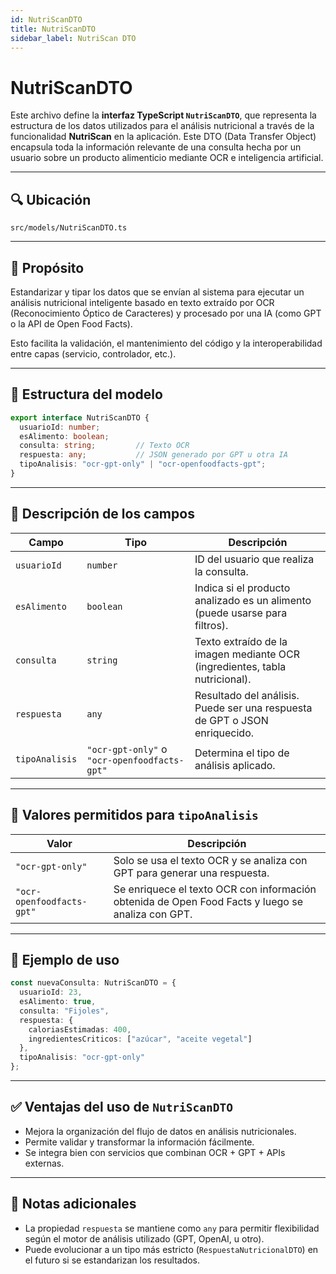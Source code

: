```yaml
---
id: NutriScanDTO
title: NutriScanDTO
sidebar_label: NutriScan DTO
---
```


# NutriScanDTO

Este archivo define la **interfaz TypeScript `NutriScanDTO`**, que representa la estructura de los datos utilizados para el análisis nutricional a través de la funcionalidad **NutriScan** en la aplicación. Este DTO (Data Transfer Object) encapsula toda la información relevante de una consulta hecha por un usuario sobre un producto alimenticio mediante OCR e inteligencia artificial.

---

## 🔍 Ubicación

`src/models/NutriScanDTO.ts`

---

## 📌 Propósito

Estandarizar y tipar los datos que se envían al sistema para ejecutar un análisis nutricional inteligente basado en texto extraído por OCR (Reconocimiento Óptico de Caracteres) y procesado por una IA (como GPT o la API de Open Food Facts).

Esto facilita la validación, el mantenimiento del código y la interoperabilidad entre capas (servicio, controlador, etc.).

---

## 🧩 Estructura del modelo

```ts
export interface NutriScanDTO {
  usuarioId: number;
  esAlimento: boolean;
  consulta: string;         // Texto OCR
  respuesta: any;           // JSON generado por GPT u otra IA
  tipoAnalisis: "ocr-gpt-only" | "ocr-openfoodfacts-gpt";
}
````

---

## 🧠 Descripción de los campos

| Campo          | Tipo                                         | Descripción                                                                 |
| -------------- | -------------------------------------------- | --------------------------------------------------------------------------- |
| `usuarioId`    | `number`                                     | ID del usuario que realiza la consulta.                                     |
| `esAlimento`   | `boolean`                                    | Indica si el producto analizado es un alimento (puede usarse para filtros). |
| `consulta`     | `string`                                     | Texto extraído de la imagen mediante OCR (ingredientes, tabla nutricional). |
| `respuesta`    | `any`                                        | Resultado del análisis. Puede ser una respuesta de GPT o JSON enriquecido.  |
| `tipoAnalisis` | `"ocr-gpt-only"` o `"ocr-openfoodfacts-gpt"` | Determina el tipo de análisis aplicado.                                     |

---

## 🔀 Valores permitidos para `tipoAnalisis`

| Valor                     | Descripción                                                                                       |
| ------------------------- | ------------------------------------------------------------------------------------------------- |
| `"ocr-gpt-only"`          | Solo se usa el texto OCR y se analiza con GPT para generar una respuesta.                         |
| `"ocr-openfoodfacts-gpt"` | Se enriquece el texto OCR con información obtenida de Open Food Facts y luego se analiza con GPT. |

---

## 🧾 Ejemplo de uso

```ts
const nuevaConsulta: NutriScanDTO = {
  usuarioId: 23,
  esAlimento: true,
  consulta: "Fijoles",
  respuesta: {
    caloriasEstimadas: 400,
    ingredientesCriticos: ["azúcar", "aceite vegetal"]
  },
  tipoAnalisis: "ocr-gpt-only"
};
```

---

## ✅ Ventajas del uso de `NutriScanDTO`

* Mejora la organización del flujo de datos en análisis nutricionales.
* Permite validar y transformar la información fácilmente.
* Se integra bien con servicios que combinan OCR + GPT + APIs externas.

---

## 🧠 Notas adicionales

* La propiedad `respuesta` se mantiene como `any` para permitir flexibilidad según el motor de análisis utilizado (GPT, OpenAI, u otro).
* Puede evolucionar a un tipo más estricto (`RespuestaNutricionalDTO`) en el futuro si se estandarizan los resultados.


